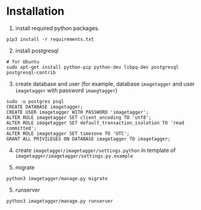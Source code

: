 # Installation

1. install required python packages.

```
pip3 install -r requirements.txt
```

2. install postgresql

```
# for Ubuntu
sudo apt-get install python-pip python-dev libpq-dev postgresql postgresql-contrib
```

3. create database and user (for example, database `imagetagger` and user `imagetagger` with password `imaegtagger`)

```
sudo -u postgres psql
CREATE DATABASE imagetagger;
CREATE USER imagetagger WITH PASSWORD 'imagetagger';
ALTER ROLE imagetagger SET client_encoding TO 'utf8';
ALTER ROLE imagetagger SET default_transaction_isolation TO 'read committed';
ALTER ROLE imagetagger SET timezone TO 'UTC';
GRANT ALL PRIVILEGES ON DATABASE imagetagger TO imagetagger;
```

4. create `imagetagger/imagetagger/settings.python` in template of `imagetagger/imagetagger/settings.py.example`

4. migrate

```
python3 imagetagger/manage.py migrate
```

5. runserver
```
python3 imagetagger/manage.py runserver
```
